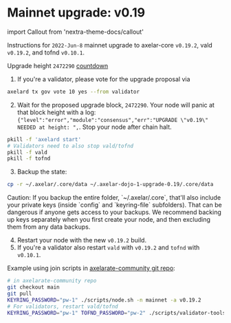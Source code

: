 # Mainnet upgrade: v0.19

import Callout from 'nextra-theme-docs/callout'

Instructions for `2022-Jun-8` mainnet upgrade to axelar-core `v0.19.2`, vald `v0.19.2`, and tofnd `v0.10.1`.

Upgrade height `2472290` [countdown](https://testnet.mintscan.io/axelar-testnet/blocks/2472290)

1. If you're a validator, please vote for the upgrade proposal via

```bash
axelard tx gov vote 10 yes --from validator
```

2. Wait for the proposed upgrade block, `2472290`. Your node will panic at that block height with a log: `{"level":"error","module":"consensus","err":"UPGRADE \"v0.19\" NEEDED at height: ",`. Stop your node after chain halt.

```bash
pkill -f 'axelard start'
# Validators need to also stop vald/tofnd
pkill -f vald
pkill -f tofnd
```

3. Backup the state:

```bash
cp -r ~/.axelar/.core/data ~/.axelar-dojo-1-upgrade-0.19/.core/data
```

<Callout type="warning" emoji="⚠️">
  Caution: If you backup the entire folder, `~/.axelar/.core`, that'll also include your private keys (inside `config` and `keyring-file` subfolders). That can be dangerous if anyone gets access to your backups. We recommend backing up keys separately when you first create your node, and then excluding them from any data backups.
</Callout>

4. Restart your node with the new `v0.19.2` build.
5. If you're a validator also restart `vald` with `v0.19.2` and `tofnd` with `v0.10.1`.

Example using join scripts in [axelarate-community git repo](https://github.com/axelarnetwork/axelarate-community):

```bash
# in axelarate-community repo
git checkout main
git pull
KEYRING_PASSWORD="pw-1" ./scripts/node.sh -n mainnet -a v0.19.2
# For validators, restart vald/tofnd
KEYRING_PASSWORD="pw-1" TOFND_PASSWORD="pw-2" ./scripts/validator-tools-host.sh -a v0.19.2 -q v0.10.1 -n mainnet
```
